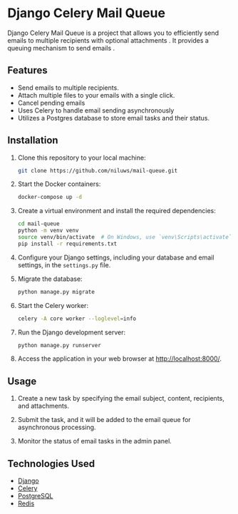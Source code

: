

# Django Celery Mail Queue

Django Celery Mail Queue is a project that allows you to efficiently send emails to multiple recipients with optional attachments . It provides a queuing mechanism to send emails .

## Features

- Send emails to multiple recipients.
- Attach multiple files to your emails with a single click.
- Cancel pending emails
- Uses Celery to handle email sending asynchronously
- Utilizes a Postgres database to store email tasks and their status.

## Installation

1. Clone this repository to your local machine:

   ```bash
   git clone https://github.com/niluws/mail-queue.git
   ```

2. Start the Docker containers:

   ```bash
   docker-compose up -d
   ```
   
3. Create a virtual environment and install the required dependencies:

   ```bash
   cd mail-queue
   python -m venv venv
   source venv/bin/activate  # On Windows, use `venv\Scripts\activate`
   pip install -r requirements.txt
   ```

4. Configure your Django settings, including your database and email settings, in the `settings.py` file.

5. Migrate the database:

   ```bash
   python manage.py migrate
   ```

6. Start the Celery worker:

   ```bash
   celery -A core worker --loglevel=info
   ```

7. Run the Django development server:

   ```bash
   python manage.py runserver
   ```

8. Access the application in your web browser at [http://localhost:8000/](http://localhost:8000/).

## Usage

1. Create a new task by specifying the email subject, content, recipients, and attachments.

2. Submit the task, and it will be added to the email queue for asynchronous processing.

3. Monitor the status of email tasks in the admin panel.

## Technologies Used

- [Django](https://www.djangoproject.com/)
- [Celery](https://docs.celeryproject.org/en/stable/index.html)
- [PostgreSQL](https://www.postgresql.org/)
- [Redis](https://redis.io/)

